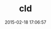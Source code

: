 ---
layout: post
title:  "cld"
repo:   "jtoy/cld"
date:   2015-02-18 17:06:57
gemurl: http://github.com/jtoy/cld
---